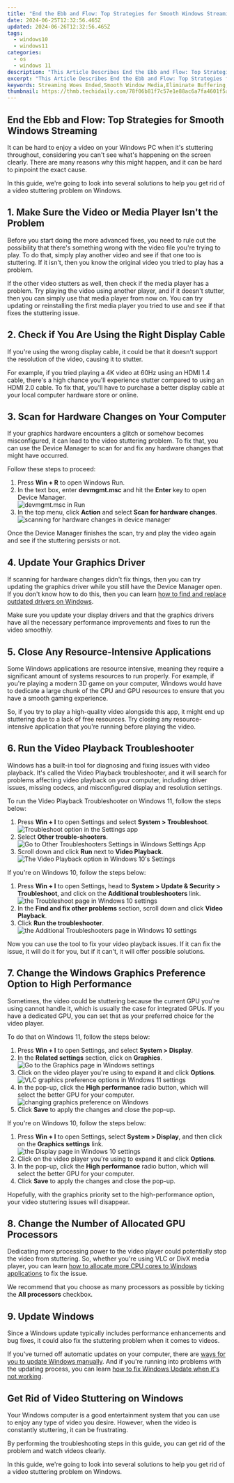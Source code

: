```yaml
---
title: "End the Ebb and Flow: Top Strategies for Smooth Windows Streaming"
date: 2024-06-25T12:32:56.465Z
updated: 2024-06-26T12:32:56.465Z
tags:
  - windows10
  - windows11
categories:
  - os
  - windows 11
description: "This Article Describes End the Ebb and Flow: Top Strategies for Smooth Windows Streaming"
excerpt: "This Article Describes End the Ebb and Flow: Top Strategies for Smooth Windows Streaming"
keywords: Streaming Woes Ended,Smooth Window Media,Eliminate Buffering,Seamless Stream Sync,No Lag, Flawless View,Effortlessly Play Video,Uninterrupted Windows Watch
thumbnail: https://thmb.techidaily.com/78f06b81f7c57e1e88ac6a7fa4601f5ae07cf7d31be3889aa12b125cc68b1e89.jpg
---
```


## End the Ebb and Flow: Top Strategies for Smooth Windows Streaming

 It can be hard to enjoy a video on your Windows PC when it's stuttering throughout, considering you can't see what's happening on the screen clearly. There are many reasons why this might happen, and it can be hard to pinpoint the exact cause.

 In this guide, we're going to look into several solutions to help you get rid of a video stuttering problem on Windows.

## 1\. Make Sure the Video or Media Player Isn't the Problem

 Before you start doing the more advanced fixes, you need to rule out the possibility that there's something wrong with the video file you're trying to play. To do that, simply play another video and see if that one too is stuttering. If it isn't, then you know the original video you tried to play has a problem.

 If the other video stutters as well, then check if the media player has a problem. Try playing the video using another player, and if it doesn't stutter, then you can simply use that media player from now on. You can try updating or reinstalling the first media player you tried to use and see if that fixes the stuttering issue.

## 2\. Check if You Are Using the Right Display Cable

 If you're using the wrong display cable, it could be that it doesn't support the resolution of the video, causing it to stutter.

 For example, if you tried playing a 4K video at 60Hz using an HDMI 1.4 cable, there's a high chance you'll experience stutter compared to using an HDMI 2.0 cable. To fix that, you'll have to purchase a better display cable at your local computer hardware store or online.

## 3\. Scan for Hardware Changes on Your Computer

 If your graphics hardware encounters a glitch or somehow becomes misconfigured, it can lead to the video stuttering problem. To fix that, you can use the Device Manager to scan for and fix any hardware changes that might have occurred.

 Follow these steps to proceed:

1. Press **Win + R** to open Windows Run.
2. In the text box, enter **devmgmt.msc** and hit the **Enter** key to open Device Manager.  
![devmgmt.msc in Run](https://static1.makeuseofimages.com/wordpress/wp-content/uploads/2022/06/devmgmt-msc.jpg)
3. In the top menu, click **Action** and select **Scan for hardware changes**.  
![scanning for hardware changes in device manager](https://static1.makeuseofimages.com/wordpress/wp-content/uploads/2023/08/scanning-for-hardware-changes-in-device-manager.jpg)

 Once the Device Manager finishes the scan, try and play the video again and see if the stuttering persists or not.

## 4\. Update Your Graphics Driver

 If scanning for hardware changes didn't fix things, then you can try updating the graphics driver while you still have the Device Manager open. If you don't know how to do this, then you can learn [how to find and replace outdated drivers on Windows](https://www.makeuseof.com/tag/find-replace-outdated-windows-drivers/).

 Make sure you update your display drivers and that the graphics drivers have all the necessary performance improvements and fixes to run the video smoothly.

## 5\. Close Any Resource-Intensive Applications

 Some Windows applications are resource intensive, meaning they require a significant amount of systems resources to run properly. For example, if you're playing a modern 3D game on your computer, Windows would have to dedicate a large chunk of the CPU and GPU resources to ensure that you have a smooth gaming experience.

 So, if you try to play a high-quality video alongside this app, it might end up stuttering due to a lack of free resources. Try closing any resource-intensive application that you're running before playing the video.

## 6\. Run the Video Playback Troubleshooter

 Windows has a built-in tool for diagnosing and fixing issues with video playback. It's called the Video Playback troubleshooter, and it will search for problems affecting video playback on your computer, including driver issues, missing codecs, and misconfigured display and resolution settings.

 To run the Video Playback Troubleshooter on Windows 11, follow the steps below:

1. Press **Win + I** to open Settings and select **System > Troubleshoot**.  
![Troubleshoot option in the Settings app](https://static1.makeuseofimages.com/wordpress/wp-content/uploads/2023/08/troubleshoot-option.jpg)
2. Select **Other trouble-shooters**.  
![Go to Other Troubleshooters Settings in Windows Settings App](https://static1.makeuseofimages.com/wordpress/wp-content/uploads/2023/03/3-go-to-other-troubleshooters-settings-in-windows-settings-app.jpg)
3. Scroll down and click **Run** next to **Video Playback**.  
![The Video Playback option in Windows 10's Settings](https://static1.makeuseofimages.com/wordpress/wp-content/uploads/2022/06/Video-Playback-1.jpg)

 If you're on Windows 10, follow the steps below:

1. Press **Win + I** to open Settings, head to **System > Update & Security > Troubleshoot**, and click on the **Additional troubleshooters** link.  
![the Troubleshoot page in Windows 10 settings](https://static1.makeuseofimages.com/wordpress/wp-content/uploads/2023/08/the-troubleshoot-page-in-windows-10-settings.jpg)
2. In the **Find and fix other problems** section, scroll down and click **Video Playback**.
3. Click **Run the troubleshooter**.  
![the Additional Troubleshooters page in Windows 10 settings](https://static1.makeuseofimages.com/wordpress/wp-content/uploads/2023/08/the-additional-troubleshooters-page-in-windows-10-settings.jpg)

 Now you can use the tool to fix your video playback issues. If it can fix the issue, it will do it for you, but if it can't, it will offer possible solutions.

## 7\. Change the Windows Graphics Preference Option to High Performance

 Sometimes, the video could be stuttering because the current GPU you're using cannot handle it, which is usually the case for integrated GPUs. If you have a dedicated GPU, you can set that as your preferred choice for the video player.

 To do that on Windows 11, follow the steps below:

1. Press **Win + I** to open Settings, and select **System > Display**.
2. In the **Related settings** section, click on **Graphics**.  
![Go to the Graphics page in Windows settings](https://static1.makeuseofimages.com/wordpress/wp-content/uploads/2023/08/go-to-graphics-in-windows-settings.jpg)
3. Click on the video player you're using to expand it and click **Options**.  
![VLC graphics preference options in Windows 11 settings](https://static1.makeuseofimages.com/wordpress/wp-content/uploads/2023/08/vlc-graphics-options-in-windows-settings.jpg)
4. In the pop-up, click the **High performance** radio button, which will select the better GPU for your computer.  
![changing graphics preference on Windows](https://static1.makeuseofimages.com/wordpress/wp-content/uploads/2023/08/changing-graphics-preference-on-windows.jpg)
5. Click **Save** to apply the changes and close the pop-up.

 If you're on Windows 10, follow the steps below:

1. Press **Win + I** to open Settings, select **System > Display**, and then click on the **Graphics settings** link.  
![the Display page in Windows 10 settings](https://static1.makeuseofimages.com/wordpress/wp-content/uploads/2023/08/the-display-page-in-windows-10-settings.jpg)
2. Click on the video player you're using to expand it and click **Options**.
3. In the pop-up, click the **High performance** radio button, which will select the better GPU for your computer.
4. Click **Save** to apply the changes and close the pop-up.

 Hopefully, with the graphics priority set to the high-performance option, your video stuttering issues will disappear.

## 8\. Change the Number of Allocated GPU Processors

 Dedicating more processing power to the video player could potentially stop the video from stuttering. So, whether you're using VLC or DivX media player, you can learn [how to allocate more CPU cores to Windows applications](http://www.makeuseof.com/how-to-manually-allocate-cpu-cores-windows-10/) to fix the issue.

 We recommend that you choose as many processors as possible by ticking the **All processors** checkbox.

## 9\. Update Windows

 Since a Windows update typically includes performance enhancements and bug fixes, it could also fix the stuttering problem when it comes to videos.

 If you've turned off automatic updates on your computer, there are [ways for you to update Windows manually](https://www.makeuseof.com/update-windows-manually/). And if you're running into problems with the updating process, you can learn [how to fix Windows Update when it's not working](https://www.makeuseof.com/windows-update-not-working-windows-pc/).

## Get Rid of Video Stuttering on Windows

 Your Windows computer is a good entertainment system that you can use to enjoy any type of video you desire. However, when the video is constantly stuttering, it can be frustrating.

 By performing the troubleshooting steps in this guide, you can get rid of the problem and watch videos clearly.

 In this guide, we're going to look into several solutions to help you get rid of a video stuttering problem on Windows.



<ins class="adsbygoogle"
      style="display:block"
      data-ad-client="ca-pub-7571918770474297"
      data-ad-slot="8358498916"
      data-ad-format="auto"
      data-full-width-responsive="true"></ins>